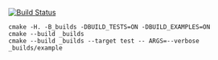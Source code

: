 [![Build Status](https://travis-ci.org/rtv22/stack_example.svg?branch=master)](https://travis-ci.org/rtv22/stack_example)

```
cmake -H. -B_builds -DBUILD_TESTS=ON -DBUILD_EXAMPLES=ON
cmake --build _builds
cmake --build _builds --target test -- ARGS=--verbose
_builds/example
```
